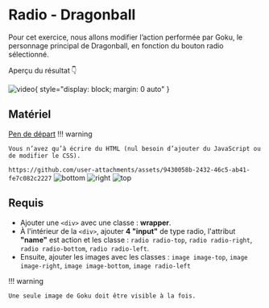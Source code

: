 # Radio - Dragonball
Pour cet exercice, nous allons modifier l’action performée par Goku, le personnage principal de Dragonball, en fonction du bouton radio sélectionné.

Aperçu du résultat 👇

![video](https://github.com/user-attachments/assets/2ad40369-24e2-4ec8-939f-015ad3a092b6){ style="display: block; margin: 0 auto" }

## Matériel

[Pen de départ](https://codepen.io/pen?template=gOZXbXX)
!!! warning

    Vous n’avez qu’à écrire du HTML (nul besoin d’ajouter du JavaScript ou de modifier le CSS).

```https://github.com/user-attachments/assets/9430058b-2432-46c5-ab41-fe7c082c2227```
![bottom](https://github.com/user-attachments/assets/897a1095-4f41-44dc-9343-18db355e643f)
![right](https://github.com/user-attachments/assets/46a0041d-8b39-4e09-8a36-5e069e2ff550)
![top](https://github.com/user-attachments/assets/e71d56a3-3b14-4aef-a2a9-de2441af7704)

## Requis

- Ajouter une `<div>` avec une classe : **wrapper**.
- À l'intérieur de la `<div>`, ajouter **4 "input"** de type radio, l'attribut **"name"** est action et les classe : `radio radio-top`, `radio radio-right`, `radio radio-bottom`, `radio radio-left`.
- Ensuite, ajouter les images avec les classes : `image image-top`, `image image-right`, `image image-bottom`, `image radio-left`

!!! warning

    Une seule image de Goku doit être visible à la fois.
